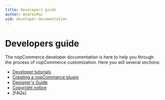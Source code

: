 ```yaml
---
title: Developers guide
author: AndreiMaz
uid: developer-documentation
---
```

# Developers guide

The nopCommerce developer documentation is here to help you through the process of nopCommerce customization. Here you will several sections:

* [Developer tutorials](xref:developer/tutorials)
* [Creating a nopCommerce plugin](xref:developer/plugins/index)
* [Designer's Guide](xref:developer/design/index)
* [Copyright notice](xref:developer/copyright-notice)
* [FAQs]
